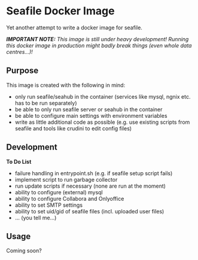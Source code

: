 # Seafile Docker Image 

Yet another attempt to write a docker image for seafile.

_**IMPORTANT NOTE:** This image is still under heavy development! Running this docker image in production might badly break things (even whole data centres...)!_


## Purpose

This image is created with the following in mind:
- only run seafile/seahub in the container (services like mysql, ngnix etc. has to be run separately)
- be able to only run seafile server or seahub in the container
- be able to configure main settings with environment variables 
- write as little additional code as possible (e.g. use existing scripts from seafile and tools like crudini to edit config files)


## Development

**To Do List**
- failure handling in entrypoint.sh (e.g. if seafile setup script fails)
- implement script to run garbage collector
- run update scripts if necessary (none are run at the moment)
- ability to configure (external) mysql
- ability to configure Collabora and Onlyoffice
- ability to set SMTP settings
- ability to set uid/gid of seafile files (incl. uploaded user files)
- ... (you tell me...)


## Usage

Coming soon?
